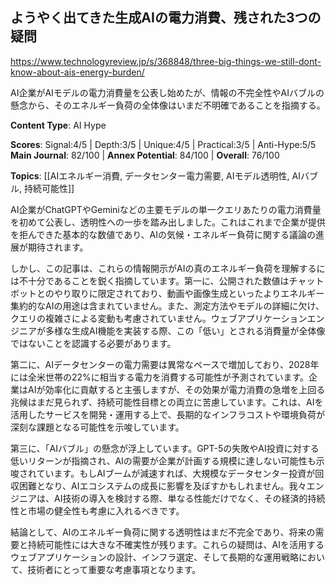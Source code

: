 ## ようやく出てきた生成AIの電力消費、残された3つの疑問

https://www.technologyreview.jp/s/368848/three-big-things-we-still-dont-know-about-ais-energy-burden/

AI企業がAIモデルの電力消費量を公表し始めたが、情報の不完全性やAIバブルの懸念から、そのエネルギー負荷の全体像はいまだ不明確であることを指摘する。

**Content Type**: AI Hype

**Scores**: Signal:4/5 | Depth:3/5 | Unique:4/5 | Practical:3/5 | Anti-Hype:5/5
**Main Journal**: 82/100 | **Annex Potential**: 84/100 | **Overall**: 76/100

**Topics**: [[AIエネルギー消費, データセンター電力需要, AIモデル透明性, AIバブル, 持続可能性]]

AI企業がChatGPTやGeminiなどの主要モデルの単一クエリあたりの電力消費量を初めて公表し、透明性への一歩を踏み出しました。これはこれまで企業が提供を拒んできた基本的な数値であり、AIの気候・エネルギー負荷に関する議論の進展が期待されます。

しかし、この記事は、これらの情報開示がAIの真のエネルギー負荷を理解するには不十分であることを鋭く指摘しています。第一に、公開された数値はチャットボットとのやり取りに限定されており、動画や画像生成といったよりエネルギー集約的なAIの用途は含まれていません。また、測定方法やモデルの詳細に欠け、クエリの複雑さによる変動も考慮されていません。ウェブアプリケーションエンジニアが多様な生成AI機能を実装する際、この「低い」とされる消費量が全体像ではないことを認識する必要があります。

第二に、AIデータセンターの電力需要は異常なペースで増加しており、2028年には全米世帯の22%に相当する電力を消費する可能性が予測されています。企業はAIが効率化に貢献すると主張しますが、その効果が電力消費の急増を上回る兆候はまだ見られず、持続可能性目標との両立に苦慮しています。これは、AIを活用したサービスを開発・運用する上で、長期的なインフラコストや環境負荷が深刻な課題となる可能性を示唆しています。

第三に、「AIバブル」の懸念が浮上しています。GPT-5の失敗やAI投資に対する低いリターンが指摘され、AIの需要が企業が計画する規模に達しない可能性も示唆されています。もしAIブームが減速すれば、大規模なデータセンター投資が回収困難となり、AIエコシステムの成長に影響を及ぼすかもしれません。我々エンジニアは、AI技術の導入を検討する際、単なる性能だけでなく、その経済的持続性と市場の健全性も考慮に入れるべきです。

結論として、AIのエネルギー負荷に関する透明性はまだ不完全であり、将来の需要と持続可能性には大きな不確実性が残ります。これらの疑問は、AIを活用するウェブアプリケーションの設計、インフラ選定、そして長期的な運用戦略において、技術者にとって重要な考慮事項となります。